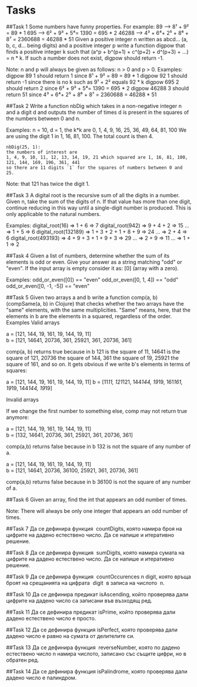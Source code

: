 # Tasks

##Task 1
Some numbers have funny properties. For example:
	89 --> 8¹ + 9² = 89 * 1
	695 --> 6² + 9³ + 5⁴= 1390 = 695 * 2
	46288 --> 4³ + 6⁴+ 2⁵ + 8⁶ + 8⁷ = 2360688 = 46288 * 51
Given a positive integer n written as abcd... (a, b, c, d... being digits) and a positive integer p write a function digpow that finds a positive integer k such that (a^p + b^(p+1) + c^(p+2) + d^(p+3) + ...) = n * k. If such a number does not exist, digpow should return -1.

Note: n and p will always be given as follows: n > 0 and p > 0.
Examples:
	digpow 89 1 should return 1 since 8¹ + 9² = 89 = 89 * 1
	digpow 92 1 should return -1 since there is no k such as 9¹ + 2² equals 92 * k
	digpow 695 2 should return 2 since 6² + 9³ + 5⁴= 1390 = 695 * 2
	digpow 46288 3 should return 51 since 4³ + 6⁴+ 2⁵ + 8⁶ + 8⁷ = 2360688 = 46288 * 51

##Task 2
Write a function nbDig which takes in a non-negative integer n and a digit d and outputs the number of times d is present in the squares of the numbers between 0 and n.

Examples:
	n = 10, d = 1, the k*k are 0, 1, 4, 9, 16, 25, 36, 49, 64, 81, 100
	We are using the digit 1 in 1, 16, 81, 100. The total count is then 4.

	nbDig(25, 1):
	the numbers of interest are
	1, 4, 9, 10, 11, 12, 13, 14, 19, 21 which squared are 1, 16, 81, 100, 121, 144, 169, 196, 361, 441
	so there are 11 digits `1` for the squares of numbers between 0 and 25.

Note: that 121 has twice the digit 1.

##Task 3
A digital root is the recursive sum of all the digits in a number. Given n, take the sum of the digits of n. If that value has more than one digit, continue reducing in this way until a single-digit number is produced. This is only applicable to the natural numbers.

Examples:
	digital_root(16)
	=> 1 + 6
	=> 7
	digital_root(942)
	=> 9 + 4 + 2
	=> 15 ...
	=> 1 + 5
	=> 6
	digital_root(132189)
	=> 1 + 3 + 2 + 1 + 8 + 9
	=> 24 ...
	=> 2 + 4
	=> 6
	digital_root(493193)
	=> 4 + 9 + 3 + 1 + 9 + 3
	=> 29 ...
	=> 2 + 9
	=> 11 ...
	=> 1 + 1
	=> 2

##Task 4
Given a list of numbers, determine whether the sum of its elements is odd or even. Give your answer as a string matching "odd" or "even". If the input array is empty consider it as: [0] (array with a zero).

Examples:
	odd_or_even([0])          ==  "even"
	odd_or_even([0, 1, 4])    ==  "odd"
	odd_or_even([0, -1, -5])  ==  "even"

##Task 5
Given two arrays a and b write a function comp(a, b) (compSame(a, b) in Clojure) that checks whether the two arrays have the "same" elements, with the same multiplicities. "Same" means, here, that the elements in b are the elements in a squared, regardless of the order.
Examples
Valid arrays

a = [121, 144, 19, 161, 19, 144, 19, 11]  
b = [121, 14641, 20736, 361, 25921, 361, 20736, 361]

comp(a, b) returns true because in b 121 is the square of 11, 14641 is the square of 121, 20736 the square of 144, 361 the square of 19, 25921 the square of 161, and so on. It gets obvious if we write b's elements in terms of squares:

a = [121, 144, 19, 161, 19, 144, 19, 11] 
b = [11*11, 121*121, 144*144, 19*19, 161*161, 19*19, 144*144, 19*19]

Invalid arrays

If we change the first number to something else, comp may not return true anymore:

a = [121, 144, 19, 161, 19, 144, 19, 11]  
b = [132, 14641, 20736, 361, 25921, 361, 20736, 361]

comp(a,b) returns false because in b 132 is not the square of any number of a.

a = [121, 144, 19, 161, 19, 144, 19, 11]  
b = [121, 14641, 20736, 36100, 25921, 361, 20736, 361]

comp(a,b) returns false because in b 36100 is not the square of any number of a.

##Task 6
Given an array, find the int that appears an odd number of times.

Note: There will always be only one integer that appears an odd number of times.

##Task 7
Да се дефинира функция ​ countDigits​, която намира броя на цифрите на дадено естествено число. Да се напише и итеративно решение.

##Task 8
Да се дефинира функция ​ sumDigits​, която намира сумата на цифрите на дадено естествено число. Да се напише и итеративно решение.

##Task 9
Да се дефинира функция ​ countOccurences n digit​, която връща броят на срещанията на цифрата ​ digit ​ в записа на числото ​ n.

##Task 10
Да се дефинира предикат isAscending​, който проверява дали цифрите на дадено число са записани във възходящ ред.

##Task 11
Да се дефинира предикат isPrime​, който проверява дали дадено естествено число е просто.

##Task 12
Да се дефинира функция isPerfect​, която проверява дали дадено число е равно на сумата от делителите си.

##Task 13
Да се дефинира функция ​ reverseNumber​, която по дадено естествено число n намира числото, записано със същите цифри, но в обратен ред.

##Task 14
Да се дефинира функция ​isPalindrome​, която проверява дали дадено число е палиндром.
